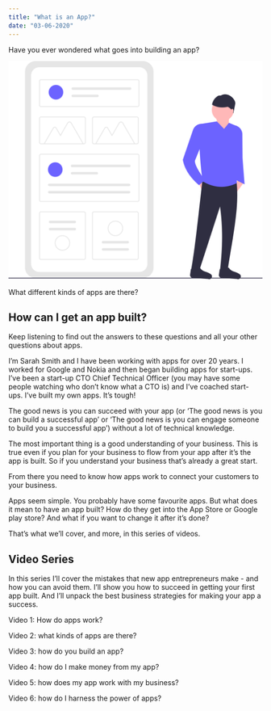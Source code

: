```yaml
---
title: "What is an App?"
date: "03-06-2020"
---
```


Have you ever wondered what goes into building an app?

![Mobile app wireframe SVG image by undraw.co](./undraw_app_wireframe_9ssu.svg)

What different kinds of apps are there?

## How can I get an app built?

Keep listening to find out the answers to these questions and all your other questions about apps.

I’m Sarah Smith and I have been working with apps for over 20 years. I worked for Google and Nokia and then began building apps for start-ups. I’ve been a start-up CTO Chief Technical Officer (you may have some people watching who don’t know what a CTO is) and I’ve coached start-ups. I’ve built my own apps. It’s tough!

The good news is you can succeed with your app (or ‘The good news is you can build a successful app’ or ‘The good news is you can engage someone to build you a successful app’) without a lot of technical knowledge.

The most important thing is a good understanding of your business. This is true even if you plan for your business to flow from your app after it’s the app is built. So if you understand your business that’s already a great start.

From there you need to know how apps work to connect your customers to your business.

Apps seem simple. You probably have some favourite apps. But what does it mean to have an app built? How do they get into the App Store or Google play store? And what if you want to change it after it’s done?

That’s what we’ll cover, and more, in this series of videos.

## Video Series

In this series I’ll cover the mistakes that new app entrepreneurs make - and how you can avoid them. I’ll show you how to succeed in getting your first app built. And I’ll unpack the best business strategies for making your app a success.

Video 1: How do apps work?

Video 2: what kinds of apps are there?

Video 3: how do you build an app?

Video 4: how do I make money from my app?

Video 5: how does my app work with my business?

Video 6: how do I harness the power of apps?
